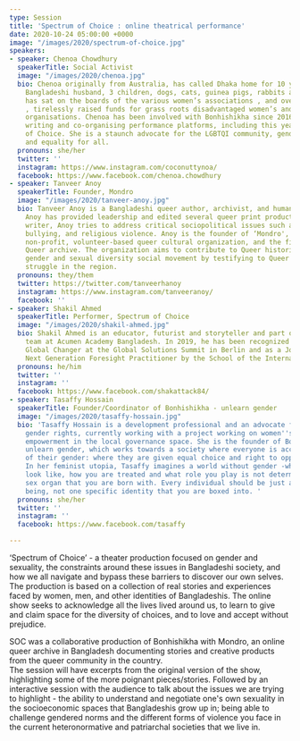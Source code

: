 ```yaml
---
type: Session
title: 'Spectrum of Choice : online theatrical performance'
date: 2020-10-24 05:00:00 +0000
image: "/images/2020/spectrum-of-choice.jpg"
speakers:
- speaker: Chenoa Chowdhury
  speakerTitle: Social Activist
  image: "/images/2020/chenoa.jpg"
  bio: Chenoa originally from Australia, has called Dhaka home for 10 years with her
    Bangladeshi husband, 3 children, dogs, cats, guinea pigs, rabbits and birds. She
    has sat on the boards of the various women’s associations , and over the years
    , tirelessly raised funds for grass roots disadvantaged women’s and children’s
    organisations. Chenoa has been involved with Bonhishikha since 2016, performing,
    writing and co-organising performance platforms, including this year's Spectrum
    of Choice. She is a staunch advocate for the LGBTQI community, gender equality
    and equality for all.
  pronouns: she/her
  twitter: ''
  instagram: https://www.instagram.com/coconuttynoa/
  facebook: https://www.facebook.com/chenoa.chowdhury
- speaker: Tanveer Anoy
  speakerTitle: Founder, Mondro
  image: "/images/2020/tanveer-anoy.jpg"
  bio: Tanveer Anoy is a Bangladeshi queer author, archivist, and human rights activist.
    Anoy has provided leadership and edited several queer print productions. As a
    writer, Anoy tries to address critical sociopolitical issues such as gender binary,
    bullying, and religious violence. Anoy is the founder of ‘Mondro', a Bangladeshi
    non-profit, volunteer-based queer cultural organization, and the first-largest
    Queer archive. The organization aims to contribute to Queer historical and ongoing
    gender and sexual diversity social movement by testifying to Queer existence and
    struggle in the region.
  pronouns: they/them
  twitter: https://twitter.com/tanveerhanoy
  instagram: https://www.instagram.com/tanveeranoy/
  facebook: ''
- speaker: Shakil Ahmed
  speakerTitle: Performer, Spectrum of Choice
  image: "/images/2020/shakil-ahmed.jpg"
  bio: Shakil Ahmed is an educator, futurist and storyteller and part of the leadership
    team at Acumen Academy Bangladesh. In 2019, he has been recognized as a Young
    Global Changer at the Global Solutions Summit in Berlin and as a Joseph Jaworksi
    Next Generation Foresight Practitioner by the School of the International Futures.
  pronouns: he/him
  twitter: ''
  instagram: ''
  facebook: https://www.facebook.com/shakattack84/
- speaker: Tasaffy Hossain
  speakerTitle: Founder/Coordinator of Bonhishikha - unlearn gender
  image: "/images/2020/tasaffy-hossain.jpg"
  bio: 'Tasaffy Hossain is a development professional and an advocate for human and
    gender rights, currently working with a project working on women''s political
    empowerment in the local governance space. She is the founder of Bonhishikha -
    unlearn gender, which works towards a society where everyone is accepted irrespective
    of their gender: where they are given equal choice and right to opportunities.
    In her feminist utopia, Tasaffy imagines a world without gender -where what you
    look like, how you are treated and what role you play is not determined by the
    sex organ that you are born with. Every individual should be just another human
    being, not one specific identity that you are boxed into. '
  pronouns: she/her
  twitter: ''
  instagram: ''
  facebook: https://www.facebook.com/tasaffy

---
```

‘Spectrum of Choice’ - a theater production focused on gender and sexuality, the constraints around these issues in Bangladeshi society, and how we all navigate and bypass these barriers to discover our own selves. The production is based on a collection of real stories and experiences faced by women, men, and other identities of Bangladeshis. The online show seeks to acknowledge all the lives lived around us, to learn to give and claim space for the diversity of choices, and to love and accept without prejudice.

SOC was a collaborative production of Bonhishikha with Mondro, an online queer archive in Bangladesh documenting stories and creative products from the queer community in the country.  
The session will have excerpts from the original version of the show, highlighting some of the more poignant pieces/stories. Followed by an interactive session with the audience to talk about the issues we are trying to highlight - the ability to understand and negotiate one's own sexuality in the socioeconomic spaces that Bangladeshis grow up in; being able to challenge gendered norms and the different forms of violence you face in the current heteronormative and patriarchal societies that we live in.